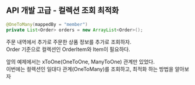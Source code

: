 ## API 개발 고급 - 컬렉션 조회 최적화

```java
@OneToMany(mappedBy = "member")
private List<Order> orders = new ArrayList<Order>();
```

주문 내역에서 추가로 주문한 상품 정보를 추가로 조회하자.  
Order 기준으로 컬렉션인 OrderItem와 Item이 필요하다.

앞의 예제에서는 xToOne(OneToOne, ManyToOne) 관계만 있었다.  
이번에는 컬렉션인 일대다 관계(OneToMany)를 조회하고, 최적화 하는 방법을 알아보자

